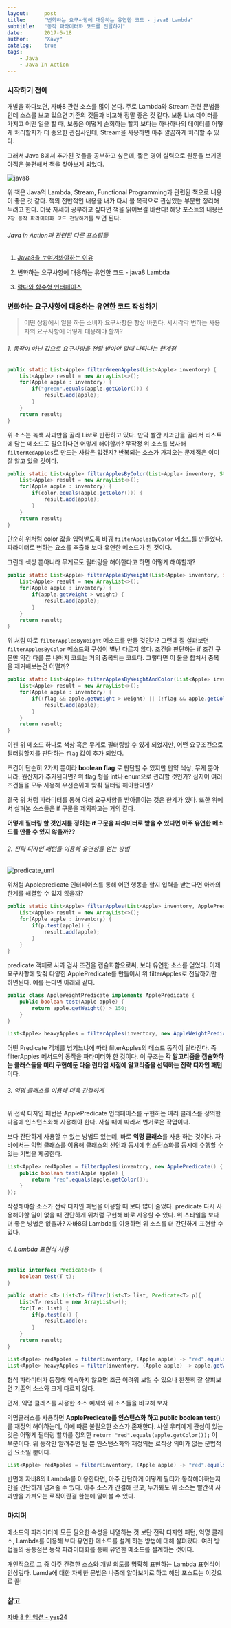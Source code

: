 ```yaml
---
layout:     post
title:      "변화하는 요구사항에 대응하는 유연한 코드 - java8 Lambda"
subtitle:   "동작 파라미터화 코드를 전달하기"
date:       2017-6-18
author:     "Xavy"
catalog:    true
tags:
    - Java
    - Java In Action
---
```


### 시작하기 전에

 개발을 하다보면, 자바8 관련 소스를 많이 본다. 주로 Lambda와 Stream 관련 문법들인데 소스를 보고 있으면 기존의 것들과 비교해 정말 좋은 것 같다.
보통 List 데이터를 가지고 어떤 일을 할 때, 보통은 어떻게 순회하는 할지 보다는 하나하나의 데이터를 어떻게 처리할지가 더 중요한 관심사인데, Stream을 사용하면 아주 깔끔하게 처리할 수 있다. 

그래서 Java 8에서 추가된 것들을 공부하고 싶은데, 짧은 영어 실력으로 원문을 보기엔 아직은 불편해서 책을 찾아보게 되었다.

<img class="shadow" src="/img/my-post/book_image/java8_action.PNG" alt="java8">

위 책은 Java의 Lambda, Stream, Functional Programming과 관련된 책으로 내용이 좋은 것 같다.
책의 전반적인 내용을 내가 다시 볼 목적으로 관심있는 부분만 정리해 두려고 한다. 
더욱 자세히 공부하고 싶다면 책을 읽어보길 바란다! 해당 포스트의 내용은 `2장 동작 파라미터화 코드 전달하기`를 보면 된다.

###### Java in Action과 관련된 다른 포스팅들

1. [Java8을 눈여겨봐야하는 이유](https://dodo4513.github.io/2017/06/11/essential_java8/)

2. 변화하는 요구사항에 대응하는 유연한 코드 - java8 Lambda

3. [람다와 함수형 인터페이스](https://dodo4513.github.io/2017/06/25/lambda_1_java8/)

### 변화하는 요구사항에 대응하는 유연한 코드 작성하기

> 어떤 상황에서 일을 하든 소비자 요구사항은 항상 바뀐다. 시시각각 변하는 사용자의 요구사항에 어떻게 대응해야 할까?

###### 1. 동작이 아닌 값으로 요구사항을 전달 받아야 할때 나타나는 한계점

```java
public static List<Apple> filterGreenApples(List<Apple> inventory) {
    List<Apple> result = new ArrayList<>();
    for(Apple apple : inventory) {
        if("green".equals(apple.getColor())) {
            result.add(apple);
        }
    }
    return result;
}
```

위 소스는 녹색 사과만을 골라 List로 반환하고 있다. 만약 빨간 사과만을 골라서 리스트에 담는 메소드도 필요하다면 어떻게 해야할까?
무작정 위 소스를 복사해 `filterRedApples`로 만드는 사람은 없겠지? 반복되는 소스가 가져오는 문제점은 이미 잘 알고 있을 것이다.
  
```java
public static List<Apple> filterApplesByColor(List<Apple> inventory, String color) {
    List<Apple> result = new ArrayList<>();
    for(Apple apple : inventory) {
        if(color.equals(apple.getColor())) {
            result.add(apple);
        }
    }
    return result;
}
```
 
단순히 위처럼 color 값을 입력받도록 바꿔 `filterApplesByColor` 메소드를 만들었다. 파라미터로 변하는 요소를 추출해 보다 유연한 메소드가 된 것이다.

그런데 색상 뿐아니라 무게로도 필터링을 해야한다고 하면 어떻게 해야할까?

```java
public static List<Apple> filterApplesByWeight(List<Apple> inventory, int weight) {
    List<Apple> result = new ArrayList<>();
    for(Apple apple : inventory) {
        if(apple.getWeight > weight) {
            result.add(apple);
        }
    }
    return result;
}
```

위 처럼 따로 `filterApplesByWeight` 메소드를 만들 것인가? 그런데 잘 살펴보면 `filterApplesByColor` 메소드와 구성이 별반 다르지 않다.
조건을 판단하는 if 조건 구문만 약간 다를 뿐 나머지 코드는 거의 중복되는 코드다. 그렇다면 이 둘을 합쳐서 중복을 제거해보는건 어떨까?

```java
public static List<Apple> filterApplesByWeightAndColor(List<Apple> inventory, String color, int weight, boolean flag) {
    List<Apple> result = new ArrayList<>();
    for(Apple apple : inventory) {
        if((flag && apple.getWeight > weight) || (!flag && apple.getColor.equals(color))) {
            result.add(apple);
        }
    }
    return result;
}
```

이젠 위 메소드 하나로 색상 혹은 무게로 필터링할 수 있게 되었지만, 어떤 요구조건으로 필터링할지를 판단하는 `flag` 값이 추가 되었다.

조건이 단순히 2가지 뿐이라 **boolean flag** 로 판단할 수 있지만 만약 색상, 무게 뿐아니라, 원산지가 추가된다면? 
위 flag 형을 int나 enum으로 관리할 것인가? 심지어 여러 조건들을 모두 사용해 우선순위에 맞춰 필터링 해야한다면?

결국 위 처럼 파라미터를 통해 여러 요구사항을 받아들이는 것은 한계가 있다.
또한 위에서 살펴본 소스들은 if 구문을 제외하고는 거의 같다. 

**어떻게 필터링 할 것인지를 정하는 if 구문을 파라미터로 받을 수 있다면 아주 유연한 메소드를 만들 수 있지 않을까??**
 
###### 2. 전략 디자인 패턴을 이용해 유연성을 얻는 방법

<img class="shadow" src="/img/my-post/20170618_operation_parameterization_java8/predicateUML.PNG" alt="predicate_uml">

위처럼 Applepredicate 인터페이스를 통해 어떤 행동을 할지 입력을 받는다면 아까의 한계를 해결할 수 있지 않을까?

```java
public static List<Apple> filterApples(List<Apple> inventory, ApplePredicate p) {
    List<Apple> result = new ArrayList<>();
    for(Apple apple : inventory) {
        if(p.test(apple)) {
            result.add(apple);
        }
    }
}
```

predicate 객체로 사과 검사 조건을 캡슐화함으로써, 보다 유연한 소스를 얻었다. 
이제 요구사항에 맞춰 다양한 ApplePredicate를 만들어서 위 filterApples로 전달하기만 하면된다. 예를 든다면 아래와 같다.

```java
public class AppleWeightPredicate implements ApplePredicate {
    public boolean test(Apple apple) {
        return apple.getWeight() > 150;
    }
}

List<Apple> heavyApples = filterApples(inventory, new AppleWeightPredicate());
```

어떤 Predicate 객체를 넘기느냐에 따라 filterApples의 메소드 동작이 달라진다. 즉 filterApples 메서드의 동작을 파라미터화 한 것이다.
이 구조는 **각 알고리즘을 캡슐화하는 클래스들을 미리 구현해둔 다음 런타임 시점에 알고리즘을 선택하는 전략 디자인 패턴** 이다.

###### 3. 익명 클래스를 이용해 더욱 간결하게 

위 전략 디자인 패턴은 ApplePredicate 인터페이스를 구현하는 여러 클래스를 정의한 다음에 인스턴스화해 사용해야 한다.
사실 때에 따라서 번거로운 작업이다. 

보다 간단하게 사용할 수 있는 방법도 있는데, 바로 **익명 클래스**를 사용 하는 것이다.
자바에서는 익명 클래스를 이용해 클래스의 선언과 동시에 인스턴스화를 동시에 수행할 수 있는 기법을 제공한다.

```java
List<Apple> redApples = filterApples(inventory, new ApplePredicate() {
    public boolean test(Apple apple) {
        return "red".equals(apple.getColor());
    }
});
```

작성해야할 소스가 전략 디자인 패턴을 이용할 때 보다 많이 줄었다. 
predicate 다시 사용해야할 일이 없을 때 간단하게 위처럼 구현해 바로 사용할 수 있다.
위 스타일을 보다 더 좋은 방법은 없을까? 자바8의 Lambda를 이용하면 위 소스를 더 간단하게 표현할 수 있다.

###### 4. Lambda 표현식 사용

```Java
public interface Predicate<T> {
    boolean test(T t);
}

public static <T> List<T> filter(List<T> list, Predicate<T> p){
    List<T> result = new ArrayList<>();
    for(T e: list) {
        if(p.test(e)) {
            result.add(e);
        }
    }
    return result;
}

List<Apple> redApples = filter(inventory, (Apple apple) -> "red".equals(apple.getCollor()));
List<Apple> heavyApples = filter(inventory, (Apple apple) -> apple.getWeight > 150);
```

형식 파라미터<T>가 등장해 익숙하지 않으면 조금 어려워 보일 수 있으나 찬찬히 잘 살펴보면 기존의 소스와 크게 다르지 않다.

먼저, 익명 클래스를 사용한 소스 예제와 위 소스들을 비교해 보자

익명클래스를 사용하면 **ApplePredicate를 인스턴스화 하고 public boolean test()** 를 재정의 해야하는데, 이에 따른 불필요한 소스가 존재한다.
사실 우리에게 관심이 있는것은 어떻게 필터링 할까를 정의한 `return "red".equals(apple.getColor());` 이 부분이다. 
위 동작만 알려주면 될 뿐 인스턴스화와 재정의는 로직상 의미가 없는 문법적인 요소일 뿐이다.

```Java
List<Apple> redApples = filter(inventory, (Apple apple) -> "red".equals(apple.getCollor()));
```

반면에 자바8의 Lambda를 이용한다면, 아주 간단하게 어떻게 필터가 동작해야하는지만을 간단하게 넘겨줄 수 있다.
아주 소스가 간결해 졌고, 누가봐도 위 소스는 빨간색 사과만을 가져오는 로직이란걸 한눈에 알아볼 수 있다.

### 마치며

메소드의 파라미터에 모든 필요한 속성을 나열하는 것 보단 전략 디자인 패턴, 익명 클래스, Lambda를 이용해 보다 유연한 메소드를 설계 하는 방법에 대해 살펴봤다.
여러 방법들의 공통점은 동작 파라미터화를 통해 유연한 메소드를 설계하는 것이다.

개인적으로 그 중 아주 간결한 소스와 개발 의도를 명확히 표현하는 Lambda 표현식이 인상깊다. 
Lamda에 대한 자세한 문법은 나중에 알아보기로 하고 해당 포스트는 이것으로 끝! 

### 참고

[자바 8 인 액션 - yes24](http://book.naver.com/bookdb/book_detail.nhn?bid=8883567)